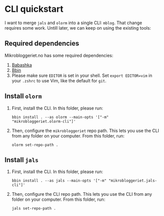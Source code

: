# CLI quickstart

I want to merge `jals` and `olorm` into a single CLI: `mblog`.
That change requires some work.
Untill later, we can keep on using the existing tools:

## Required dependencies

Mikrobloggeriet.no has some required dependencies:

1. [Babashka]
2. [Bbin]
3. Please make sure `EDITOR` is set in your shell.
   Set `export EDITOR=vim` in your `.zshrc` to use Vim, like the default for `git`.

[Babashka]: https://babashka.org/
[Bbin]: https://github.com/babashka/bbin

## Install `olorm`

1. First, install the CLI.
   In this folder, please run:
   
    ```shell
    bbin install . --as olorm --main-opts '["-m" "mikrobloggeriet.olorm-cli"]'
    ```

2. Then, configure the `mikrobloggeriet` repo path.
   This lets you use the CLI from any folder on your computer.
   From this folder, run:
   
    ```shell
    olorm set-repo-path .
    ```

## Install `jals`


1. First, install the CLI.
   In this folder, please run:
   
    ```shell
    bbin install . --as jals --main-opts '["-m" "mikrobloggeriet.jals-cli"]'
    ```

2. Then, configure the CLI repo path.
   This lets you use the CLI from any folder on your computer.
   From this folder, run:
   
    ```shell
    jals set-repo-path .
    ```
